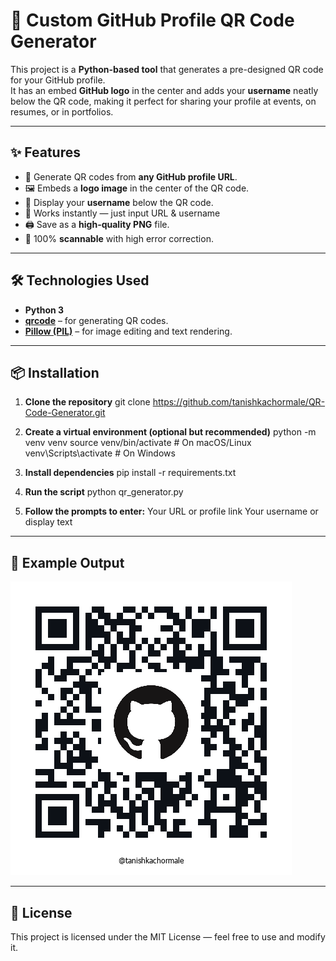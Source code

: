 # 🎯 Custom GitHub Profile QR Code Generator

This project is a **Python-based tool** that generates a pre-designed QR code for your GitHub profile.  
It has an embed **GitHub logo** in the center and adds your **username** neatly below the QR code, making it perfect for sharing your profile at events, on resumes, or in portfolios.

---

## ✨ Features
- 📌 Generate QR codes from **any GitHub profile URL**.
- 🖼 Embeds a **logo image** in the center of the QR code.
- 📝 Display your **username** below the QR code.
- 🚀 Works instantly — just input URL & username
- 🖨 Save as a **high-quality PNG** file.
- 📱 100% **scannable** with high error correction.

---

## 🛠 Technologies Used
- **Python 3**
- **[qrcode](https://pypi.org/project/qrcode/)** – for generating QR codes.
- **[Pillow (PIL)](https://pypi.org/project/Pillow/)** – for image editing and text rendering.

---
## 📦 Installation

1. **Clone the repository**
   git clone https://github.com/tanishkachormale/QR-Code-Generator.git
   
2. **Create a virtual environment (optional but recommended)**
   python -m venv venv
   source venv/bin/activate    # On macOS/Linux
   venv\Scripts\activate       # On Windows

3. **Install dependencies**
   pip install -r requirements.txt

4. **Run the script**
   python qr_generator.py

5. **Follow the prompts to enter:**
   Your URL or profile link
   Your username or display text

---

## 📸 Example Output
![QR Code Example](example.png)

---

## 📜 License
This project is licensed under the MIT License — feel free to use and modify it.
